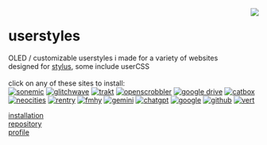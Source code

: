 <img src="https://github.com/user-attachments/assets/a3bdaef0-a447-4767-9e8c-fd7269a2cc94" align="right">

# userstyles

OLED / customizable userstyles i made for a variety of websites <br>
designed for [stylus](https://github.com/openstyles/stylus), some include userCSS <br>
<br>
click on any of these sites to install:<br>
[![sonemic](https://github.com/user-attachments/assets/5ae22430-83d7-43c3-befd-5f750b554f83)](https://github.com/zettaexa/userstyles/raw/refs/heads/main/oled-rateyourmusic.user.css) [![glitchwave](https://github.com/user-attachments/assets/b7856740-fc16-4c86-a9f6-673f0932959e)](https://github.com/zettaexa/userstyles/raw/refs/heads/main/oled-glitchwave.user.css) [![trakt](https://github.com/user-attachments/assets/4e6178bc-b3d0-453d-8e07-2da77edca7a6)](https://github.com/zettaexa/userstyles/raw/refs/heads/main/oled-trakt.user.css) [![openscrobbler](https://github.com/user-attachments/assets/c70fcbba-bdf1-4778-b596-0c7f06bb00c8)](https://github.com/zettaexa/userstyles/raw/refs/heads/main/oled-openscrobbler.user.css) [![google drive](https://github.com/user-attachments/assets/65334994-ed23-4921-b83b-3afc5278c226)](https://github.com/zettaexa/userstyles/raw/refs/heads/main/oled-gdrive.user.css) [![catbox](https://github.com/user-attachments/assets/196bf7aa-406e-4e00-90cd-cbf91501d1ae)](https://github.com/zettaexa/userstyles/raw/refs/heads/main/c-oled-catbox.user.css) [![neocities](https://github.com/user-attachments/assets/468f48fe-18ed-4f9b-957c-08aa9e035635)](https://github.com/zettaexa/userstyles/raw/refs/heads/main/oled-neocitiesa.user.css) [![rentry](https://github.com/user-attachments/assets/05276f91-11d3-4c2a-9edb-0819cfdc30a7)](https://github.com/zettaexa/userstyles/raw/refs/heads/main/c-oled-rentry.user.css) [![fmhy](https://github.com/user-attachments/assets/6e4ac952-87eb-4eba-a3fd-f0e10d800a64)](https://github.com/zettaexa/userstyles/raw/refs/heads/main/c-oled-fmhy.user.css) [![gemini](https://github.com/user-attachments/assets/9b452ec2-d813-455c-8365-91a93c30dff3)](https://github.com/zettaexa/userstyles/raw/refs/heads/main/c-oled-gemini.user.css) [![chatgpt](https://github.com/user-attachments/assets/70fae0eb-b602-491f-87b5-6217440f6ae9)](https://github.com/zettaexa/userstyles/raw/refs/heads/main/oled-chatgpt.user.css) [![google](https://github.com/user-attachments/assets/1cee1bd2-6542-4ac1-8c77-c1453a8ca90f)](https://github.com/zettaexa/userstyles/raw/refs/heads/main/oled-google.user.css) [![github](https://github.com/user-attachments/assets/806634bb-e209-4eaf-8bd6-dc190f5ac1f7)](https://github.com/zettaexa/userstyles/raw/refs/heads/main/oled-github.user.css) [![vert](https://github.com/user-attachments/assets/23fd73a0-733c-4b69-9ce2-d8715f2f12c5)](https://github.com/zettaexa/userstyles/raw/refs/heads/main/c-oled-vert.user.css)


[installation](https://github.com/zettaexa/userstyles/blob/main/other/md/install.md)<br>
[repository](https://github.com/zettaexa/userstyles/blob/main/other/md/repo.md)<br>
[profile](https://userstyles.world/user/zettaexa)
